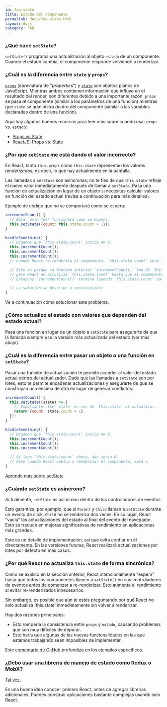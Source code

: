 ```yaml
---
id: faq-state
title: Estado del componente
permalink: docs/faq-state.html
layout: docs
category: FAQ
---
```


### ¿Qué hace `setState`?

`setState()` programa una actualización al objeto `estado` de un componente. Cuando el estado cambia, el componente responde volviendo a renderizar.

### ¿Cuál es la diferencia entre `state` y `props`?

[`props`](/docs/components-and-props.html) (abreviatura de "*properties*") y [`state`](/docs/state-and-lifecycle.html) son objetos planos de JavaScript. Mientras ambos contienen información que influye en el resultado del render, son diferentes debido a una importante razón: `props` se pasa *al* componente (similar a los parámetros de una función) mientras que `state` se administra *dentro* del componente (similar a las variables declaradas dentro de una función).

Aquí hay algunos buenos recursos para leer más sobre cuándo usar `props` vs. `estado`:
* [Props vs State](https://github.com/uberVU/react-guide/blob/master/props-vs-state.md)
* [ReactJS: Props vs. State](http://lucybain.com/blog/2016/react-state-vs-pros/)

### ¿Por qué `setState` me está dando el valor incorrecto?

En React, tanto `this.props` como `this.state` representan los valores *renderizados*, es decir, lo que hay actualmente en la pantalla.

Las llamadas a `setState` son asíncronas; no te fíes de que `this.state` refleje el nuevo valor inmediatamente después de llamar a `setState`. Pasa una función de actualización en lugar de un objeto si necesitas calcular valores en función del estado actual (revisa a continuación para más detalles).

Ejemplo de código que *no* se comportará como se espera:

```jsx
incrementCount() {
  // Nota: esto *no* funcionará como se espera.
  this.setState({count: this.state.count + 1});
}

handleSomething() {
  // Digamos que `this.state.count` inicia en 0.
  this.incrementCount();
  this.incrementCount();
  this.incrementCount();
  // Cuando React re-renderiza el componente, `this.state.count` será 1, pero tu esperabas 3.

  // Esto es porque la función anterior `incrementCount()` lee de `this.state.count`,
  // pero React no actualiza `this.state.count` hasta que el componente se vuelve a renderizar.
  // Entonces `incrementCount()` termina leyendo `this.state.count` como 0 cada vez, y lo establece a 1.

  // La solución se describe a continuación!
}
```

Ve a continuación cómo solucionar este problema.

### ¿Cómo actualizo el estado con valores que dependen del estado actual?

Pasa una función en lugar de un objeto a `setState` para asegurarte de que la llamada siempre use la versión más actualizada del estado (ver más abajo).

### ¿Cuál es la diferencia entre pasar un objeto o una función en `setState`?

Pasar una función de actualización te permite acceder al valor del estado actual dentro del actualizador. Dado que las llamadas a `setState` son por lotes, esto te permite encadenar actualizaciones y asegurarte de que se construyan una encima de otra en lugar de generar conflictos:

```jsx
incrementCount() {
  this.setState((state) => {
    // Importante: lee `state` en vez de `this.state` al actualizar.
    return {count: state.count + 1}
  });
}

handleSomething() {
  // Digamos que `this.state.count` inicia en 0.
  this.incrementCount();
  this.incrementCount();
  this.incrementCount();

  // Si lees `this.state.count` ahora, aún sería 0.
  // Pero cuando React vuelva a renderizar el componente, será 3.
}
```

[Aprende más sobre setState](/docs/react-component.html#setstate)

### ¿Cuándo `setState` es asíncrono?

Actualmente, `setState` es asíncrono dentro de los controladores de eventos.

Esto garantiza, por ejemplo, que si `Parent` y `Child` llaman a `setState` durante un evento de click, `Child` no se renderiza dos veces. En su lugar, React "vacía" las actualizaciones del estado al final del evento del navegador. Esto se traduce en mejoras significativas de rendimiento en aplicaciones más grandes.

Este es un detalle de implementación, así que evita confiar en él directamente. En las versiones futuras, React realizará actualizaciones por lotes por defecto en más casos.

### ¿Por qué React no actualiza `this.state` de forma sincrónica?

Como se explicó en la sección anterior, React intencionalmente "espera" hasta que todos los componentes llamen a `setState()` en sus controladores de eventos antes de comenzar a re-renderizar. Esto aumenta el rendimiento al evitar re-renderizados innecesarios.

Sin embargo, es posible que aún te estés preguntando por qué React no solo actualiza 'this.state' inmediatamente sin volver a renderizar.

Hay dos razones principales:

* Esto rompería la consistencia entre `props` y `estado`, causando problemas que son muy difíciles de depurar.
* Esto haría que algunas de las nuevas funcionalidades en las que estamos trabajando sean imposibles de implementar.

Este [comentario de GitHub](https://github.com/facebook/react/issues/11527#issuecomment-360199710) profundiza en los ejemplos específicos.

### ¿Debo usar una librería de manejo de estado como Redux o MobX?

[Tal vez.](https://redux.js.org/faq/general#when-should-i-use-redux)

Es una buena idea conocer primero React, antes de agregar librerías adicionales. Puedes construir aplicaciones bastante complejas usando solo React.
